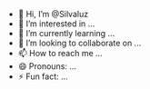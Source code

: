 - 👋 Hi, I’m @Silvaluz
- 👀 I’m interested in ...
- 🌱 I’m currently learning ...
- 💞️ I’m looking to collaborate on ...
- 📫 How to reach me ...
- 😄 Pronouns: ...
- ⚡ Fun fact: ...

<!---
Silvaluz/Silvaluz is a ✨ special ✨ repository because its `README.md` (this file) appears on your GitHub profile.
You can click the Preview link to take a look at your changes.
--->
